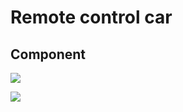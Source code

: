 # Remote control car
## Component
![](https://github.com/tailer954/ArduinoMaker/blob/master/Remote%20control%20car/Image%20and%20Film/Motor%20and%20Wheel.PNG)
>
![](https://github.com/tailer954/ArduinoMaker/blob/master/Remote%20control%20car/Image%20and%20Film/Car%20Body%20and%20Infrared%20Controller.PNG)
